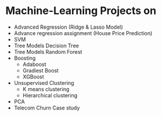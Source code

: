 # Machine-Learning Projects on

- Advanced Regression (Ridge & Lasso Model)
- Advance regression assignment (House Price Prediction)
- SVM 
- Tree Models Decision Tree
- Tree Models Random Forest
- Boosting
  - Adaboost
  - Gradiest Boost
  - XGBoost
- Unsupervised Clustering
  - K means clustering
  - Hierarchical clustering
- PCA
- Telecom Churn Case study
